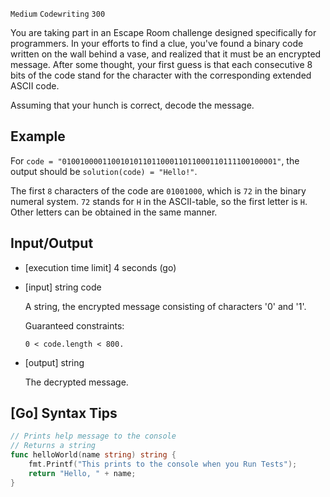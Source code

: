 `Medium`	`Codewriting` 	`300`

You are taking part in an Escape Room challenge designed specifically for programmers. In your efforts to find a clue, you've found a binary code written on the wall behind a vase, and realized that it must be an encrypted message. After some thought, your first guess is that each consecutive 8 bits of the code stand for the character with the corresponding extended ASCII code.

Assuming that your hunch is correct, decode the message.

## Example

For `code = "010010000110010101101100011011000110111100100001"`, the output should be
`solution(code) = "Hello!"`.

The first `8` characters of the code are `01001000`, which is `72` in the binary numeral system. `72` stands for `H` in the ASCII-table, so the first letter is `H`.
Other letters can be obtained in the same manner.
## Input/Output

- [execution time limit] 4 seconds (go)

- [input] string code

   A string, the encrypted message consisting of characters '0' and '1'.

   Guaranteed constraints:
   ```
   0 < code.length < 800.
   ```
  

- [output] string

  The decrypted message.



## [Go] Syntax Tips

``` go
// Prints help message to the console
// Returns a string
func helloWorld(name string) string {
    fmt.Printf("This prints to the console when you Run Tests");
    return "Hello, " + name;
}
```
